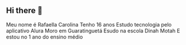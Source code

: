 ## Hi there 👋

Meu nome é Rafaella Carolina
Tenho 16 anos
Estudo tecnologia pelo aplicativo Alura
Moro em Guaratinguetá
Esudo na escola Dinah Motah 
E estou no 1 ano do ensino médio
